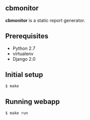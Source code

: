 cbmonitor
---------

**cbmonitor** is a static report generator.

Prerequisites
-------------

* Python 2.7
* virtualenv
* Django 2.0

Initial setup
-------------

    $ make

Running webapp
--------------

    $ make run
